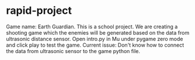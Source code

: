 # rapid-project


Game name: Earth Guardian.
This is a school project. 
We are creating a shooting game which the enemies will be generated based on the data from ultrasonic distance sensor.
Open intro.py in Mu under pygame zero mode and click play to test the game.
Current issue:
Don't know how to connect the data from ultrasonic sensor to the game python file.
